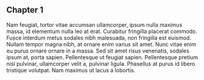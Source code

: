 ## Chapter 1
Nam feugiat, tortor vitae accumsan ullamcorper, ipsum nulla maximus massa, id elementum nulla leo at erat. Curabitur fringilla placerat commodo. Fusce interdum metus sodales nibh malesuada, non fringilla est euismod. Nullam tempor magna nibh, at ornare enim varius sit amet. Nunc vitae enim eu purus ornare ornare in a massa. Sed sit amet risus venenatis, sodales ipsum at, porta sapien. Pellentesque ut feugiat sapien. Pellentesque pretium nisl pulvinar, ullamcorper velit a, pulvinar ligula. Phasellus at purus id libero tristique volutpat. Nam maximus ut lacus a lobortis.
